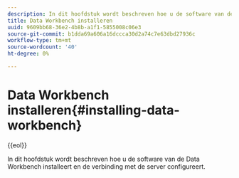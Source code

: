 ```yaml
---
description: In dit hoofdstuk wordt beschreven hoe u de software van de Data Workbench installeert en de verbinding met de server configureert.
title: Data Workbench installeren
uuid: 9609bb68-36e2-4b8b-a1f1-5855008c06e3
source-git-commit: b1dda69a606a16dccca30d2a74c7e63dbd27936c
workflow-type: tm+mt
source-wordcount: '40'
ht-degree: 0%

---
```



# Data Workbench installeren{#installing-data-workbench}

{{eol}}

In dit hoofdstuk wordt beschreven hoe u de software van de Data Workbench installeert en de verbinding met de server configureert.

